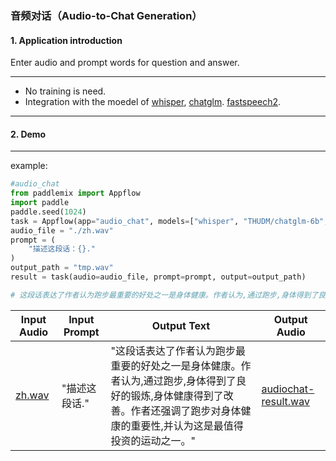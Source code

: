 ### 音频对话（Audio-to-Chat Generation）

#### 1. Application introduction

Enter audio and prompt words for question and answer.

*****
- No training is need.
- Integration with the moedel of [whisper](), [chatglm](). [fastspeech2]().

----

#### 2. Demo
*****
example:

```python
#audio_chat 
from paddlemix import Appflow
import paddle
paddle.seed(1024)
task = Appflow(app="audio_chat", models=["whisper", "THUDM/chatglm-6b", "speech"])
audio_file = "./zh.wav"
prompt = (
    "描述这段话：{}."
)
output_path = "tmp.wav"
result = task(audio=audio_file, prompt=prompt, output=output_path)

# 这段话表达了作者认为跑步最重要的好处之一是身体健康。作者认为,通过跑步,身体得到了良好的锻炼,身体健康得到了改善。作者还强调了跑步对身体健康的重要性,并认为这是最值得投资的运动之一。

```

|  Input Audio | Input Prompt |Output Text| Output Audio|
| --- | --- | ---  | --- | 
|[zh.wav](https://github.com/luyao-cv/file_download/blob/main/assets/zh.wav) | "描述这段话." |"这段话表达了作者认为跑步最重要的好处之一是身体健康。作者认为,通过跑步,身体得到了良好的锻炼,身体健康得到了改善。作者还强调了跑步对身体健康的重要性,并认为这是最值得投资的运动之一。" |[audiochat-result.wav](https://github.com/luyao-cv/file_download/blob/main/assets/zh.wav)|
